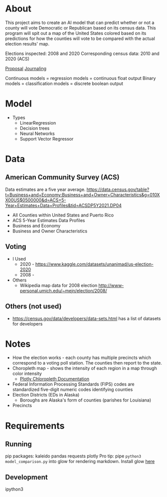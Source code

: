 # About
This project aims to create an AI model that can predict whether or not a county will vote Democratic or Republican based on its census data. This program will spit out a map of the United States colored based on its predictions for how the counties will vote to be compared with the actual election results' map.

Elections inspected: 2008 and 2020
Corresponding census data: 2010 and 2020 (ACS)

[Proposal](https://docs.google.com/document/d/1E4FkeQ8UsCsFyLSj4cYP6SSVMuc98ruH8EV7Radr36I/edit?usp=sharing)
[Journaling](https://docs.google.com/document/d/1ifoNFNRCW7-xLNjSwCLQEWpmMqnfMyJgVoNBKwyWsWg/edit)

Continuous models = regression models = continuous float output
Binary models = classification models = discrete boolean output


# Model
* Types
    * LinearRegression
    * Decision trees
    * Neural Networks
    * Support Vector Regressor


# Data
## American Community Survey (ACS)
Data estimates are a five year average.
https://data.census.gov/table?t=Business+and+Economy:Business+and+Owner+Characteristics&g=010XX00US$0500000&d=ACS+5-Year+Estimates+Data+Profiles&tid=ACSDP5Y2021.DP04
* All Counties within United States and Puerto Rico
* ACS 5-Year Estimates Data Profiles
* Business and Economy
* Business and Owner Characteristics

## Voting
* I Used
    * 2020 - https://www.kaggle.com/datasets/unanimad/us-election-2020
    * 2008 - 
* Others
    * Wikipedia map data for 2008 election http://www-personal.umich.edu/~mejn/election/2008/

## Others (not used)
* https://census.gov/data/developers/data-sets.html has a list of datasets for developers


# Notes
* How the election works - each county has multiple precincts which correspond to a voting poll station. The counties then report to the state.
* Choropleth map - shows the intensity of each region in a map through color intensity
    * [Plotly Chloropleth Documentation](https://plotly.com/python/choropleth-maps/)
* Federal Information Processing Standards (FIPS) codes are standardized five-digit numeric codes identifying counties
* Election Districts (EDs in Alaska)
    * Boroughs are Alaska's form of counties (parishes for Louisiana)
* Precincts


# Requirements
## Running
pip packages: kaleido pandas requests plotly
Pro tip: pipe `python3 model_comparison.py` into glow for rendering markdown. Install glow [here](https://github.com/charmbracelet/glow#installation)

## Development
ipython3
